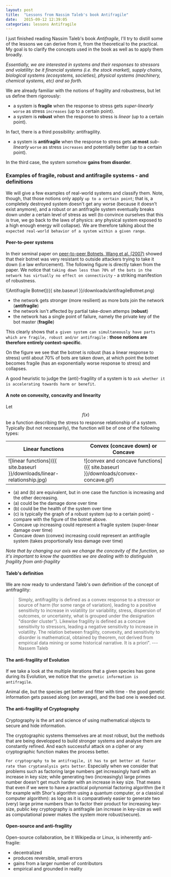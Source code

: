 ```yaml
---
layout: post
title:  "Lessons from Nassim Taleb's book Antifragile"
date:   2015-09-12 12:39:05
categories: lessons Antifragile
---
```

I just finished reading Nassim Taleb's book _Antifragile_, I'll try to distill some of the lessons we can derive from it, from the theoretical to the practical.
My goal is to clarify the concepts used in the book as well as to apply them broadly.

*Essentially, we are interested in systems and their responses to stressors and volatility: be it financial systems (i.e. the stock market), supply chains, biological systems (ecosystems, societies), physical systems (machinery, chemical systems, etc) and so forth.*


We are already familiar with the notions of fragility and robustness, but let us define them rigorously:

* a system is **fragile** when the response to stress gets _super-linearly_ `worse` as stress `increases` (up to a certain point). 
* a system is **robust** when the response to stress is _linear_ (up to a certain point).

In fact, there is a third possibility: antifragility.

* a system is **antifragile** when the response to stress gets **at most** _sub-linearly_ `worse` as stress `increases` and potentially better (up to a certain point).

In the third case, the system somehow **gains from disorder**.

### Examples of fragile, robust and antifragile systems - and definitions

We will give a few examples of real-world systems and classify them.
Note, though, that those notions only apply `up to a certain point`; 
that is, a completely destroyed system doesn't get any worse (because it doesn't exist anymore), 
and a robust or an antifragile system eventually breaks down under a certain level of stress as well (to convince ourselves that this is true, we go back to the laws of physics: any physical system exposed to a high enough energy will collapse).
We are therefore talking about the `expected real-world behavior of a system within a given range`.

#### Peer-to-peer systems

In their seminal paper on [peer-to-peer Botnets, Wang et al. (2007)](https://www.usenix.org/legacy/event/hotbots07/tech/full_papers/wang/wang_html/) showed that their botnet was very resistant to outside attackers trying to take it down (i.e law enforcement).
The following figure is directly taken from the paper. We notice that `taking down less than 70% of the bots in the network has virtually no effect on connectivity` - a striking manifestion of robustness.

![Antifragile Botnet]({{ site.baseurl }}/downloads/antifragileBotnet.png)

* the network gets stronger (more resilient) as more bots join the network (**antifragile**)
* the network isn't affected by partial take-down attemps (**robust**)
* the network has a single point of failure, namely the private key of the bot master (**fragile**)

This clearly shows that `a given system can simultaneously have parts which are fragile, robust and/or antifragile` : 
**those notions are therefore entirely context-specific**.

On the figure we see that the botnet is robust (has a linear response to stress) until about 70% of bots are taken down, at which point the botnet becomes fragile (has an exponentially worse response to stress) and collapses.

A good heuristic to judge the (anti)-fragility of a system is to `ask whether it is accelerating towards harm or benefit`.

#### A note on convexity, concavity and linearity

Let $$f(x)$$ be a function describing the stress to response relationship of a system. Typically (but not necessarily), the function will be of one of the following types:


Linear functions  | Convex (concave down) or Concave
-----------------------------|--------------------------------------------------
![linear functions]({{ site.baseurl }}/downloads/linear-relationship.jpg) | ![convex and concave functions]({{ site.baseurl }}/downloads/convex-concave.gif)

* (a) and (b) are equivalent, but in one case the function is increasing and the other decreasing.
* (a) could be the damage done over time
* (b) could be the health of the system over time
* (c) is typically the graph of a robust system (up to a certain point) - compare with the figure of the botnet above.
* Concave up increasing could represent a fragile system (super-linear damage over time)
* Concave down (convex) increasing could represent an antifragile system (takes proportionally less damage over time)

*Note that by changing our axis we change the concavity of the function, so it's important to know the quantities we are dealing with to distinguish fragility from anti-fragility*

#### Taleb's definition

We are now ready to understand Taleb's own definition of the concept of antifragility:

> Simply, antifragility is defined as a convex response to a stressor or source of harm (for some range of variation), leading to a positive sensitivity to increase in volatility (or variability, stress, dispersion of outcomes, or uncertainty, what is grouped under the designation "disorder cluster"). Likewise fragility is defined as a concave sensitivity to stressors, leading a negative sensitivity to increase in volatility. The relation between fragility, convexity, and sensitivity to disorder is mathematical, obtained by theorem, not derived from empirical data mining or some historical narrative. It is a priori". --- Nassem Taleb

#### The anti-fragility of Evolution

If we take a look at the multiple iterations that a given species has gone during its Evolution, we notice that `the genetic information is antifragile`.

Animal die, but the species get better and fitter with time - the good genetic information gets passed along (on average), and the bad one is weeded out.

#### The anti-fragility of Cryptography

Cryptography is the art and science of using mathematical objects to secure and hide information.

The cryptographic systems themselves are at most robust, but the methods that are being developped to build stronger systems and analyse them are constantly refined. And each successful attack on a cipher or any cryptographic function makes the process better.

`For cryptography to be antifragile, it has to get better at faster rate than cryptanalysis gets better`. Especially when we consider that problems such as factoring large numbers get increasingly hard with an increase in key size; while generating two (increasingly) large primes number doesn't get much harder with an increase in key size.
That means that even if we were to have a practical polynomial factoring algorithm (be it for example with Shor's algorithm using a quantum computer, or a classical computer algorithm): as long as it is comparatively easier to generate two (very) large prime numbers than to factor their product for increasing key-size, public key cryptography is antifragile (an increase in key-size as well as computational power makes the system more robust/secure).

#### Open-source and anti-fragility

Open-source collaboration, be it Wikipedia or Linux, is inherently anti-fragile:

* decentralized
* produces reversible, small errors
* gains from a larger number of contributors
* empirical and grounded in reality
